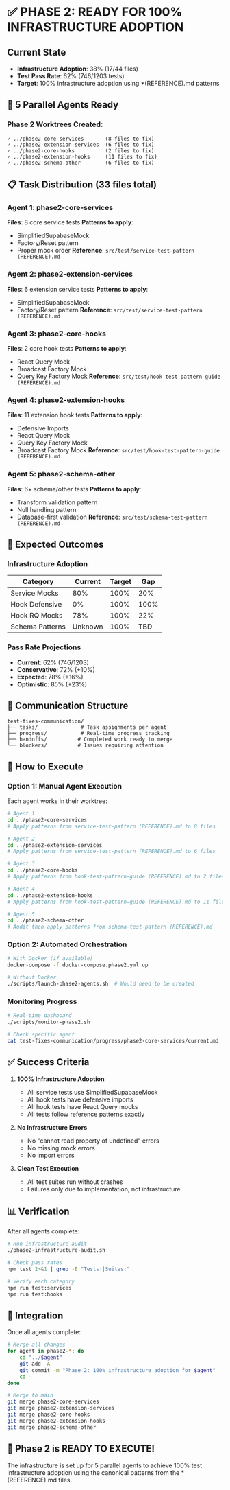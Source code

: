 # ✅ PHASE 2: READY FOR 100% INFRASTRUCTURE ADOPTION

## Current State
- **Infrastructure Adoption**: 38% (17/44 files)
- **Test Pass Rate**: 62% (746/1203 tests)
- **Target**: 100% infrastructure adoption using *(REFERENCE).md patterns

## 🚀 5 Parallel Agents Ready

### Phase 2 Worktrees Created:
```
✓ ../phase2-core-services       (8 files to fix)
✓ ../phase2-extension-services  (6 files to fix)  
✓ ../phase2-core-hooks          (2 files to fix)
✓ ../phase2-extension-hooks     (11 files to fix)
✓ ../phase2-schema-other        (6 files to fix)
```

## 📋 Task Distribution (33 files total)

### Agent 1: phase2-core-services
**Files**: 8 core service tests
**Patterns to apply**:
- SimplifiedSupabaseMock
- Factory/Reset pattern
- Proper mock order
**Reference**: `src/test/service-test-pattern (REFERENCE).md`

### Agent 2: phase2-extension-services  
**Files**: 6 extension service tests
**Patterns to apply**:
- SimplifiedSupabaseMock
- Factory/Reset pattern
**Reference**: `src/test/service-test-pattern (REFERENCE).md`

### Agent 3: phase2-core-hooks
**Files**: 2 core hook tests
**Patterns to apply**:
- React Query Mock
- Broadcast Factory Mock
- Query Key Factory Mock
**Reference**: `src/test/hook-test-pattern-guide (REFERENCE).md`

### Agent 4: phase2-extension-hooks
**Files**: 11 extension hook tests
**Patterns to apply**:
- Defensive Imports
- React Query Mock
- Query Key Factory Mock
- Broadcast Factory Mock
**Reference**: `src/test/hook-test-pattern-guide (REFERENCE).md`

### Agent 5: phase2-schema-other
**Files**: 6+ schema/other tests
**Patterns to apply**:
- Transform validation pattern
- Null handling pattern
- Database-first validation
**Reference**: `src/test/schema-test-pattern (REFERENCE).md`

## 🎯 Expected Outcomes

### Infrastructure Adoption
| Category | Current | Target | Gap |
|----------|---------|--------|-----|
| Service Mocks | 80% | 100% | 20% |
| Hook Defensive | 0% | 100% | 100% |
| Hook RQ Mocks | 78% | 100% | 22% |
| Schema Patterns | Unknown | 100% | TBD |

### Pass Rate Projections
- **Current**: 62% (746/1203)
- **Conservative**: 72% (+10%)
- **Expected**: 78% (+16%)
- **Optimistic**: 85% (+23%)

## 📂 Communication Structure
```
test-fixes-communication/
├── tasks/              # Task assignments per agent
├── progress/           # Real-time progress tracking
├── handoffs/          # Completed work ready to merge
└── blockers/          # Issues requiring attention
```

## 🔧 How to Execute

### Option 1: Manual Agent Execution
Each agent works in their worktree:
```bash
# Agent 1
cd ../phase2-core-services
# Apply patterns from service-test-pattern (REFERENCE).md to 8 files

# Agent 2  
cd ../phase2-extension-services
# Apply patterns from service-test-pattern (REFERENCE).md to 6 files

# Agent 3
cd ../phase2-core-hooks
# Apply patterns from hook-test-pattern-guide (REFERENCE).md to 2 files

# Agent 4
cd ../phase2-extension-hooks
# Apply patterns from hook-test-pattern-guide (REFERENCE).md to 11 files

# Agent 5
cd ../phase2-schema-other
# Audit then apply patterns from schema-test-pattern (REFERENCE).md
```

### Option 2: Automated Orchestration
```bash
# With Docker (if available)
docker-compose -f docker-compose.phase2.yml up

# Without Docker
./scripts/launch-phase2-agents.sh  # Would need to be created
```

### Monitoring Progress
```bash
# Real-time dashboard
./scripts/monitor-phase2.sh

# Check specific agent
cat test-fixes-communication/progress/phase2-core-services/current.md
```

## ✅ Success Criteria

1. **100% Infrastructure Adoption**
   - All service tests use SimplifiedSupabaseMock
   - All hook tests have defensive imports
   - All hook tests have React Query mocks
   - All tests follow reference patterns exactly

2. **No Infrastructure Errors**
   - No "cannot read property of undefined" errors
   - No missing mock errors
   - No import errors

3. **Clean Test Execution**
   - All test suites run without crashes
   - Failures only due to implementation, not infrastructure

## 📊 Verification

After all agents complete:
```bash
# Run infrastructure audit
./phase2-infrastructure-audit.sh

# Check pass rates
npm test 2>&1 | grep -E "Tests:|Suites:"

# Verify each category
npm run test:services
npm run test:hooks
```

## 🔄 Integration

Once all agents complete:
```bash
# Merge all changes
for agent in phase2-*; do
    cd "../$agent"
    git add -A
    git commit -m "Phase 2: 100% infrastructure adoption for $agent"
    cd -
done

# Merge to main
git merge phase2-core-services
git merge phase2-extension-services
git merge phase2-core-hooks
git merge phase2-extension-hooks
git merge phase2-schema-other
```

## 🎉 Phase 2 is READY TO EXECUTE!

The infrastructure is set up for 5 parallel agents to achieve 100% test infrastructure adoption using the canonical patterns from the *(REFERENCE).md files.
